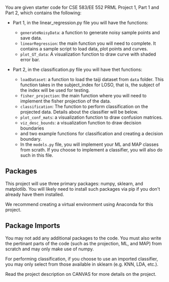 You are given starter code for CSE 583/EE 552 PRML Project 1, Part 1 and Part 2,  which contains the following: 

- Part 1, in the linear_regression.py file you will have the functions:
  - `generateNoisyData`: a function to generate noisy sample points and save data.
  - `linearRegression`: the main function you will need to complete. It contains a sample script to load data, plot points and curves.
  - `plot_GT_data`: A visualization function to draw curve with shaded error bar.

- Part 2, in the classification.py file you will have thet functions:
  - `loadDataset`:  a function to load the taiji dataset from `data` folder. This function takes in the subject_index for LOSO, that is, the subject of the index will be used for testing.
  - `fisher_projection`: the main function where you will need to implement the fisher projection of the data.
  - `classification`: The function to perform classification on the projected data. Details about the classifier will be below.
  - `plot_conf_mats`: a visualization function to draw confusion matrices.
  - `viz_desc_bounds`: a visualization function to draw decision boundaries
  - and two example functions for classification and creating a decision boundary.
  - In the `models.py` file, you will implement your ML and MAP classes from scrath. If you choose to implement a classifier, you will also do such in this file.

## Packages
This project will use three primary packages: numpy, sklearn, and matplotlib. You will likely need to install such packages via pip if you don't already have them installed.

We recommend creating a virtual environment using Anaconda for this project.

## Package Imports
You may not add any additional packages to the code. You must also write the pertinant parts of the code (such as the projection, ML, and MAP) from scratch and may only make use of numpy.

For performing classification, if you choose to use an imported classifier, you may only select from those available in sklearn (e.g. KNN, LDA, etc.).

Read the project description on CANVAS for more details on the project.

